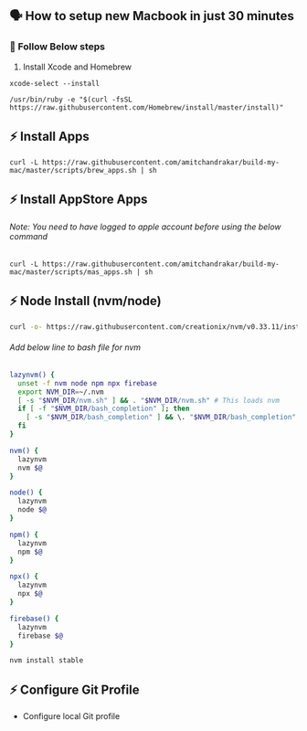 ##  🗣   How to setup new Macbook in just 30 minutes

### 💪   Follow Below steps
1. Install Xcode and Homebrew
```
xcode-select --install
```
```
/usr/bin/ruby -e "$(curl -fsSL https://raw.githubusercontent.com/Homebrew/install/master/install)"
```

## ⚡ Install Apps
```
curl -L https://raw.githubusercontent.com/amitchandrakar/build-my-mac/master/scripts/brew_apps.sh | sh
```

## ⚡ Install AppStore Apps
###### Note: You need to have logged to apple account before using the below command
```
curl -L https://raw.githubusercontent.com/amitchandrakar/build-my-mac/master/scripts/mas_apps.sh | sh
```

## ⚡ Node Install (nvm/node)
```bash
curl -o- https://raw.githubusercontent.com/creationix/nvm/v0.33.11/install.sh | bash
```

###### Add below line  to bash file for nvm
```bash
lazynvm() {
  unset -f nvm node npm npx firebase
  export NVM_DIR=~/.nvm
  [ -s "$NVM_DIR/nvm.sh" ] && . "$NVM_DIR/nvm.sh" # This loads nvm
  if [ -f "$NVM_DIR/bash_completion" ]; then
    [ -s "$NVM_DIR/bash_completion" ] && \. "$NVM_DIR/bash_completion" # This loads nvm bash_completion
  fi
}

nvm() {
  lazynvm
  nvm $@
}

node() {
  lazynvm
  node $@
}

npm() {
  lazynvm
  npm $@
}

npx() {
  lazynvm
  npx $@
}

firebase() {
  lazynvm
  firebase $@
}
```

```
nvm install stable
```


##  ⚡ Configure Git Profile 
- Configure local Git profile

